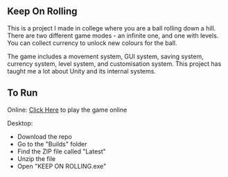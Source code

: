 ## Keep On Rolling

This is a project I made in college where you are a ball rolling down a hill. There are two different game modes - an infinite one, and one with levels. You can collect currency to unlock new colours for the ball.

The game includes a movement system, GUI system, saving system, currency system, level system, and customisation system.
This project has taught me a lot about Unity and its internal systems.

## To Run

Online: [Click Here](https://kieran-mahon.github.io/KeepOnRolling/) to play the game online

Desktop:
* Download the repo
* Go to the "Builds" folder
* Find the ZIP file called "Latest"
* Unzip the file
* Open "KEEP ON ROLLING.exe"

